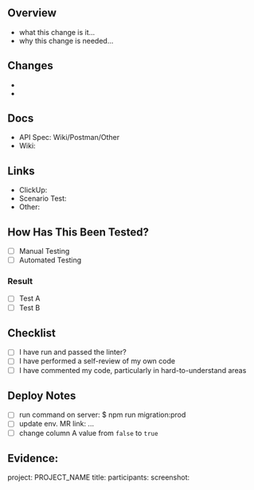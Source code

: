 ## Overview
- what this change is it...
- why this change is needed...

## Changes
-
-

## Docs
- API Spec: Wiki/Postman/Other
- Wiki:

## Links
- ClickUp:
- Scenario Test:
- Other:

## How Has This Been Tested?
- [ ] Manual Testing
- [ ] Automated Testing
      
### Result
- [ ] Test A
- [ ] Test B

## Checklist
- [ ] I have run and passed the linter?
- [ ] I have performed a self-review of my own code
- [ ] I have commented my code, particularly in hard-to-understand areas

## Deploy Notes
- [ ] run command on server: $ npm run migration:prod
- [ ] update env. MR link: ...
- [ ] change column A value from `false` to `true`

## Evidence:
project: PROJECT_NAME
title:
participants: 
screenshot: 
